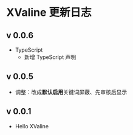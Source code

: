 # XValine 更新日志

## v 0.0.6

- TypeScript
  - 新增 TypeScript 声明

## v 0.0.5

- 调整：改成**默认启用**关键词屏蔽、先审核后显示

## v 0.0.1

- Hello XValine
